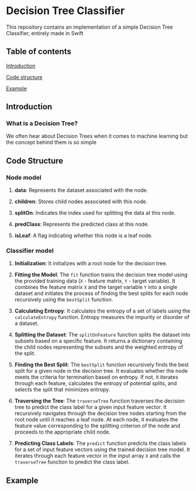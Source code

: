 # Decision Tree Classifier
This repository contains an implementation of a simple Decision Tree Classifier, entirely made in Swift

## Table of contents
[Introduction](#introduction)

[Code structure](#code_structure)

[Example](#example)

## Introduction
### What is a Decision Tree?

We often hear about Decision Trees when it comes to machine learning but the concept behind them is so simple

## Code Structure

### Node model

1. **data**: Represents the dataset associated with the node.

2. **children**: Stores child nodes associated with this node.

3. **splitOn**: Indicates the index used for splitting the data at this node.

4. **predClass**: Represents the predicted class at this node.

5. **isLeaf**: A flag indicating whether this node is a leaf node.

### Classifier model
1. **Initialization**: It initializes with a root node for the decision tree.

2. **Fitting the Model**: The `fit` function trains the decision tree model using the provided training data (`X` - feature matrix, `Y` - target variable). It combines the feature matrix `X` and the target variable `Y` into a single dataset and initiates the process of finding the best splits for each node recursively using the `bestSplit` function.

3. **Calculating Entropy**: It calculates the entropy of a set of labels using the `calculateEntropy` function. Entropy measures the impurity or disorder of a dataset.

4. **Splitting the Dataset**: The `splitOnFeature` function splits the dataset into subsets based on a specific feature. It returns a dictionary containing the child nodes representing the subsets and the weighted entropy of the split.

5. **Finding the Best Split**: The `bestSplit` function recursively finds the best split for a given node in the decision tree. It evaluates whether the node meets the criteria for termination based on entropy. If not, it iterates through each feature, calculates the entropy of potential splits, and selects the split that minimizes entropy.

6. **Traversing the Tree**: The `traverseTree` function traverses the decision tree to predict the class label for a given input feature vector. It recursively navigates through the decision tree nodes starting from the root node until it reaches a leaf node. At each node, it evaluates the feature value corresponding to the splitting criterion of the node and proceeds to the appropriate child node.

7. **Predicting Class Labels**: The `predict` function predicts the class labels for a set of input feature vectors using the trained decision tree model. It iterates through each feature vector in the input array `X` and calls the `traverseTree` function to predict the class label.

## Example


